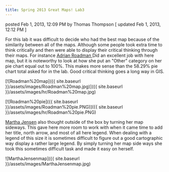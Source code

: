 ```yaml
---
title: Spring 2013 Great Maps! Lab3
---
```


posted Feb 1, 2013, 12:09 PM by Thomas Thompson   [ updated Feb 1, 2013, 12:12 PM ]

For this lab it was difficult to decide who had the best map because of the similarity between all of the maps. Although some people took extra time to think critically and then were able to display their critical thinking through their maps.  For instance [Adrian Roadman ](https://sites.google.com/site/aaroadman/lab-assignments/lab-three---reproducing-maps---geologic-map)   Did an excellent job with here map, but it is noteworthy to look at how she put an "Other" category on her pie chart  equal out to 100%.  This makes more sense than the 58.29% pie chart total asked for in the lab.  Good critical thinking goes a long way in GIS.

[![Roadman%20map]({{ site.baseurl }}/assets/images/Roadman%20map.jpg)]({{ site.baseurl }}/assets/images/hr/Roadman%20map.jpg)

[![Roadman%20pie]({{ site.baseurl }}/assets/images/Roadman%20pie.PNG)]({{ site.baseurl }}/assets/images/hr/Roadman%20pie.PNG)

[Martha Jensen](https://sites.google.com/site/marthajensengis/lab/lab-03---reproducing-maps---geologic-map) also thought outside of the box by turning her map sideways.  This gave here more room to work with when it came time to add her title, north arrow, and most of all here legend.  When dealing with a legend of this size it is sometimes difficult to figure out a good cartographic way display a rather large legend. By simply turning her map side ways she took this sometimes difficult task and made it easy on herself.  

![MarthaJensenmap]({{ site.baseurl }}/assets/images/MarthaJensenmap.jpg)